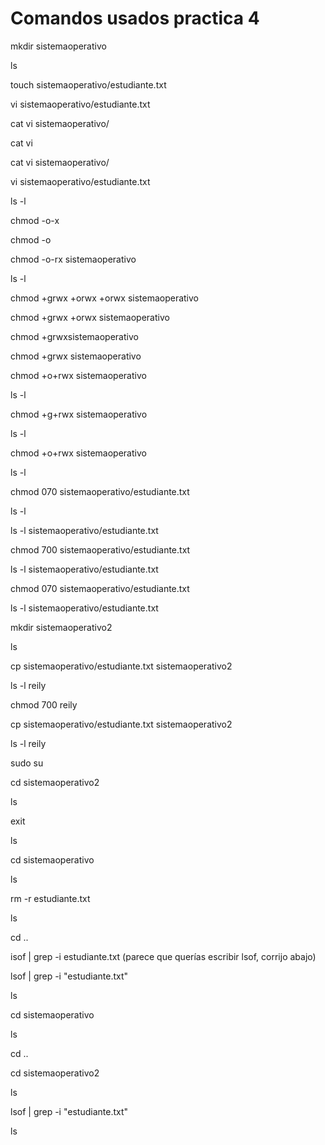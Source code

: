 # Comandos usados practica 4
mkdir sistemaoperativo

ls

touch sistemaoperativo/estudiante.txt

vi sistemaoperativo/estudiante.txt

cat vi sistemaoperativo/

cat vi

cat vi sistemaoperativo/

vi sistemaoperativo/estudiante.txt

ls -l

chmod -o-x

chmod -o

chmod -o-rx sistemaoperativo

ls -l

chmod +grwx +orwx +orwx sistemaoperativo

chmod +grwx +orwx sistemaoperativo

chmod +grwxsistemaoperativo

chmod +grwx sistemaoperativo

chmod +o+rwx sistemaoperativo

ls -l

chmod +g+rwx sistemaoperativo

ls -l

chmod +o+rwx sistemaoperativo

ls -l

chmod 070 sistemaoperativo/estudiante.txt

ls -l

ls -l sistemaoperativo/estudiante.txt

chmod 700 sistemaoperativo/estudiante.txt

ls -l sistemaoperativo/estudiante.txt

chmod 070 sistemaoperativo/estudiante.txt

ls -l sistemaoperativo/estudiante.txt

mkdir sistemaoperativo2

ls

cp sistemaoperativo/estudiante.txt sistemaoperativo2

ls -l reily

chmod 700 reily

cp sistemaoperativo/estudiante.txt sistemaoperativo2

ls -l reily

sudo su

cd sistemaoperativo2

ls

exit

ls

cd sistemaoperativo

ls

rm -r estudiante.txt

ls

cd ..

isof | grep -i estudiante.txt (parece que querías escribir lsof, corrijo abajo)

lsof | grep -i "estudiante.txt"

ls

cd sistemaoperativo

ls

cd ..

cd sistemaoperativo2

ls

lsof | grep -i "estudiante.txt"

ls
